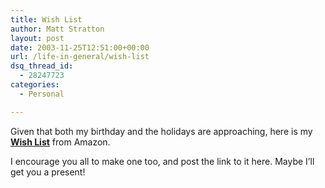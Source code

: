 ```yaml
---
title: Wish List
author: Matt Stratton
layout: post
date: 2003-11-25T12:51:00+00:00
url: /life-in-general/wish-list
dsq_thread_id:
  - 28247723
categories:
  - Personal

---
```

Given that both my birthday and the holidays are approaching, here is my [**Wish List**][1] from Amazon.

I encourage you all to make one too, and post the link to it here. Maybe I&#8217;ll get you a present!

 [1]: https://www.amazon.com/exec/obidos/registry/8BAD14RUPEY4/